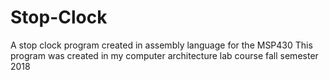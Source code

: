 # Stop-Clock
A stop clock program created in assembly language for the MSP430
This program was created in my computer architecture lab course fall semester 2018

